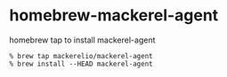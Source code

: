 homebrew-mackerel-agent
=======================

homebrew tap to install mackerel-agent

```
% brew tap mackerelio/mackerel-agent
% brew install --HEAD mackerel-agent
```
